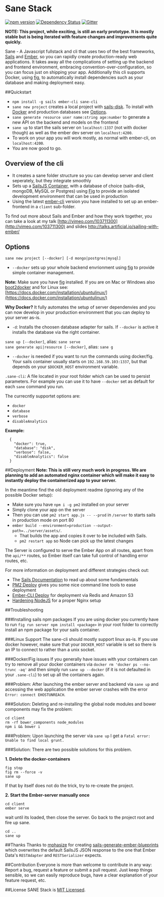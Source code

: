 # Sane Stack
[![npm version](http://img.shields.io/npm/v/sane-cli.svg?style=flat)](https://npmjs.org/package/sane-cli) [![Dependency Status](https://img.shields.io/david/artificialio/sane.svg?style=flat)](https://david-dm.org/artificialio/sane) [![Gitter](https://badges.gitter.im/Join%20Chat.svg)](https://gitter.im/artificialio/sane?utm_source=badge&utm_medium=badge&utm_campaign=pr-badge&utm_content=badge) 

**NOTE: This project, while exciting, is still an early prototype. It is mostly stable but is being iterated with feature changes and improvements quite quickly.**

Sane - A Javascript fullstack and cli that uses two of the best frameworks, [Sails](http://sailsjs.org/) and [Ember](http://emberjs.com/), so you can rapidly create production-ready web applications. It takes away all the complications of setting up the backend and frontend environment, embracing convention-over-configuration, so you can focus just on shipping your app. Additionally this cli supports Docker, using [fig](http://www.fig.sh/), to automatically install dependencies such as your database and making deployment easy.

##Quickstart
* `npm install -g sails ember-cli sane-cli`
* `sane new project` creates a local project with [sails-disk](https://github.com/balderdashy/sails-disk). To install with [Docker](https://www.docker.com/) and production databases see [Options](#options).
* `sane generate resource user name:string age:number` to generate a new API on the backend and models on the frontend
* `sane up` to start the sails server on `localhost:1337` (not with docker though) as well as the ember dev server on `localhost:4200`.
* To work on your app you will work mostly, as normal with ember-cli, on `localhost:4200`.
* You are now good to go.


## Overview of the cli

* It creates a sane folder structure so you can develop server and client seperately, but they integrate smoothly
* Sets up a [SailsJS Container](https://github.com/artificialio/docker-sails), with a database of choice (sails-disk, mongoDB, MySQL or Postgres) using [Fig](https://github.com/artificialio/docker-sails) to provide an isolated development environment that can be used in production
* Using the latest [ember-cli](https://github.com/stefanpenner/ember-cli) version you have installed to set up an ember-frontend in a `client` sub-folder.

To find out more about Sails and Ember and how they work together, you can take a look at my talk
[http://vimeo.com/103711300](http://vimeo.com/103711300) and slides [http://talks.artificial.io/sailing-with-ember/
](http://talks.artificial.io/sailing-with-ember/)

## Options

`sane new project [--docker] [-d mongo|postgres|mysql]`

* `--docker` sets up your whole backend envrionment using [fig](http://www.fig.sh/) to provide simple container management.

**Note:** Make sure you have [fig](http://www.fig.sh/install.html) installed. If you are on Mac or Windows also [boot2docker](http://boot2docker.io/) and for Linux see: [https://docs.docker.com/installation/ubuntulinux/](https://docs.docker.com/installation/ubuntulinux/)

**Why Docker?** It fully automates the setup of server dependenvies and you can now develop in your production environment that you can deploy to your server as-is.

* `-d`: Installs the choosen database adapter for sails. If `--docker` is active it installs the database via the right container.

`sane up [--docker]`, alias: `sane serve`  
`sane generate api|resource [--docker]`, alias: `sane g`

* `--docker` is needed if you want to run the commands using docker/fig. Your sails container usually starts on `192.168.59.103:1337`, but that depends on your `$DOCKER_HOST` environment variable.

`.sane-cli`: A file located in your root folder which can be used to persist parameters. For example you can use it to have `--docker` set as default for each `sane` command you run.

The currecntly supportet options are:

* `docker`
* `database`
* `verbose`
* `disableAnalytics`

**Example:**  
```
  {
    "docker": true,
    "database": "disk",
    "verbose": false,
    "disableAnalytics": false
  }
```

##Deployment
**Note: This is still very much work in progress. We are planning to add an automated nginx container which will make it easy to instantly deploy the containerized app to your server.**

In the meantime find the old deployment readme (ignoring any of the possible Docker setup):

* Make sure you have `npm i -g pm2` installed on your server
* Simply clone your app on the server
* Then you can use `pm2 start app.js -- --prod` in `/server` to starts sails in production mode on port 80
* `ember build --environment=production --output-path=../server/assets/`.
   * That builds the app and copies it over to be included with Sails.
   * `pm2 restart app` so Node can pick up the latest changes

The Server is configured to serve the Ember App on all routes, apart from the `api/**` routes, so Ember itself can take full control of handling error routes, etc.

For more information on deployment and different strategies check out:

* The [Sails Documentation](http://sailsjs.org/#/documentation/concepts/Deployment) to read up about some fundamentals
* [PM2 Deploy](https://github.com/Unitech/pm2#deployment) gives you some nice command line tools to ease deployment
* [Ember-CLI Deploy](https://github.com/achambers/ember-cli-deploy) for deployment via Redis and Amazon S3
* [Hardening NodeJS](http://blog.argteam.com/coding/hardening-node-js-for-production-part-2-using-nginx-to-avoid-node-js-load/) for a proper Nginx setup

##Troubleshooting

###Installing sails npm packages
If you are using docker you currently have to run `fig run server npm install <package>` in your root folder to correctly install an npm package for your sails container.

###Linux Support
The sane-cli should mostly support linux as-is. If you use docker however, make sure that your `DOCKER_HOST` variable is set so there is an IP to connect to rather than a unix socket.

###Docker/Fig issues
If you generally have issues with your containers can try to remove all your docker containers via `docker rm 'docker ps --no-trunc -aq'` and then simply run `sane up --docker` (if it is not defaulted in your `.sane-cli`) to set up all the containers again.

###Problem:
After launching the ember server and backend via `sane up` and accessing the web application the ember server crashes with the error `Error: connect EHOSTUNREACH`.

###Solution:
Deleting and re-installing the global node modules and bower components may fix the problem:
```
cd client
rm -rf bower_components node_modules
npm i && bower i
```


###Problem:
Upon launching the server via `sane up` I get a `Fatal error: Unable to find local grunt.`

###Solution:
There are two possible solutions for this problem.

**1. Delete the docker-containers**
```
fig stop
fig rm --force -v
sane up
```

If that by itself does not do the trick, try to re-create the project.

**2. Start the Ember-server manually once**
```
cd client
ember serve
```

wait until its loaded, then close the server.
Go back to the project root and fire up sane.
```
cd ..
sane up
```


##Thanks
Thanks to [mphasize](https://github.com/mphasize) for creating [sails-generate-ember-blueprints](https://github.com/mphasize/sails-generate-ember-blueprints) which overwrites the default SailsJS JSON response to the one that Ember Data's `RESTAdapter` and `RESTSerializer` expects.

##Contribution
Everyone is more than welcome to contribute in any way: Report a bug, request a feature or submit a pull request. Just keep things sensible, so we can easily reproduce bugs, have a clear explanation of your feature request, etc.

##License
SANE Stack is [MIT Licensed](https://github.com/artificialio/sails-ember-starter-kit/blob/master/LICENSE.md).
